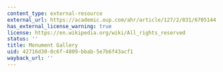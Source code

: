 ```yaml
---
content_type: external-resource
external_url: https://academic.oup.com/ahr/article/127/2/831/6705144
has_external_license_warning: true
license: https://en.wikipedia.org/wiki/All_rights_reserved
status: ''
title: Monument Gallery
uid: 42716d30-0c6f-4809-bbab-5e7b6f43acf1
wayback_url: ''
---
```

